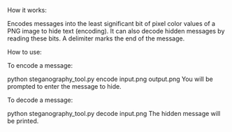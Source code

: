 How it works:

Encodes messages into the least significant bit of pixel color values of a PNG image to hide text (encoding). It can also decode hidden messages by reading these bits. A delimiter marks the end of the message.

How to use:

To encode a message:

python steganography_tool.py encode input.png output.png
You will be prompted to enter the message to hide.

To decode a message:

python steganography_tool.py decode input.png
The hidden message will be printed.
